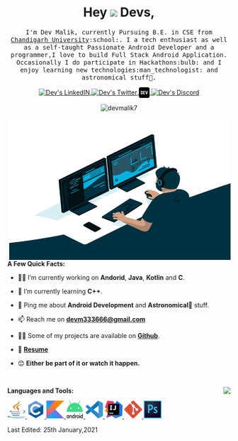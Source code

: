 <h1 align="center">Hey <img src="https://media.giphy.com/media/hvRJCLFzcasrR4ia7z/giphy.gif" width="25px"> Devs,</h1>

<p align="center">
<samp>
    I'm Dev Malik, currently Pursuing B.E. in CSE from <a href="https://www.cuchd.in/">Chandigarh University</a>:school:. I a tech enthusiast as well as a self-taught Passionate Android Developer and a programmer,I love to build Full Stack Android Application. Occasionally I do participate in Hackathons:bulb: and I enjoy learning new technologies:man_technologist: and astronomical stuff🚀.
  </samp>
</p>
<p align="center">
<a href="https://www.linkedin.com/in/devmalik07/">
  <img align="center" alt="Dev's LinkedIN" width="22px" src="https://raw.githubusercontent.com/peterthehan/peterthehan/master/assets/linkedin.svg" />
</a>
<a href="https://twitter.com/devmalik07">
  <img align="center" alt="Dev's Twitter" width="22px" src="https://raw.githubusercontent.com/peterthehan/peterthehan/master/assets/twitter.svg" />
</a>
<a href="https://dev.to/devmalik7/">
  <img align="center" alt="Dev's Dev Profile" width="24px" src="https://raw.githubusercontent.com/edent/SuperTinyIcons/099dc12b59179d07d534069bc8551718f786d91a/images/svg/dev_to.svg" />
  </a>
    <a href="https://discord.gg/#9287">
  <img align="center" alt="Dev's Discord" width="22px" src="https://raw.githubusercontent.com/peterthehan/peterthehan/master/assets/discord.svg" />
</a>
</p>
<p align="center"> <img src="https://komarev.com/ghpvc/?username=devmalik7&label=Profile%20views&color=0e75b6&style=flat" alt="devmalik7" /> 
<p align="right"> <img align="right" alt="GIF" src="https://github.com/devmalik7/devmalik7/blob/main/assets/code.gif?raw=true" width="500" height="320" />
    </p>
<p align="left">
    
**A Few Quick Facts:**

- 👨‍💻 I’m currently working on **Andorid**, **Java**, **Kotlin** and **C**.

- 🌱 I’m currently learning **C++**.
 
- 💬 Ping me about **Android Development** and **Astronomical🚀** stuff.

- 📫 Reach me on **devm333666@gmail.com**

- 👨‍💻 Some of my projects are available on <a href="https://github.com/devmalik7?tab=repositories">**Github**</a>.

- 📄 <a href="https://drive.google.com/file/d/1RHy-zr_w3ZVZ0dOMiK2xTP1viMb-aWRE/view?usp=sharing/view?usp=sharing">**Resume**</a>

- 😊 **Either be part of it or watch it happen.**
<br/>
</p>

<p><img align="right" src="https://github-readme-stats.vercel.app/api/top-langs/?username=devmalik7&layout=compact&theme=gruvbox" /></p>

<p align="left">


**Languages and Tools:**


<a href="https://www.java.com" target="_blank"> <img src="https://raw.githubusercontent.com/aakashgoel2002/aakashgoel2002/main/assets/java.svg" alt="java" width="40" height="40"/> </a>
<a href="https://www.cprogramming.com/" target="_blank"> <img src="https://raw.githubusercontent.com/aakashgoel2002/aakashgoel2002/main/assets/c.svg" alt="c" width="40" height="40"/> </a> 
<a href="https://kotlinlang.org" target="_blank"> <img src="https://raw.githubusercontent.com/aakashgoel2002/aakashgoel2002/main/assets/kotlin.svg" alt="kotlin" width="40" height="40"/> </a> 
<a href="https://developer.android.com/" target="_blank"> <img src="https://raw.githubusercontent.com/aakashgoel2002/aakashgoel2002/main/assets/android.svg" alt="android" width="40" height="40"/> </a> 
<a href="https://code.visualstudio.com/" target="_blank"> <img src="https://raw.githubusercontent.com/aakashgoel2002/aakashgoel2002/main/assets/visualStudioCode.svg" alt="git" width="40" height="40"/> </a>
<a href="https://www.jetbrains.com/idea/" target="_blank"> <img src="https://raw.githubusercontent.com/aakashgoel2002/aakashgoel2002/main/assets/intellijIdea.svg" alt="git" width="40" height="40"/> </a>
<a href="https://git-scm.com/" target="_blank"> <img src="https://raw.githubusercontent.com/aakashgoel2002/aakashgoel2002/main/assets/git.svg" alt="git" width="40" height="40"/> </a>
<a href="https://www.photoshop.com/" target="_blank"> <img src="https://raw.githubusercontent.com/aakashgoel2002/aakashgoel2002/main/assets/photoshop.svg" alt="git" width="40" height="40"/> </a> 
</p>
<p align="left">    
Last Edited: 25th January,2021
</p>
